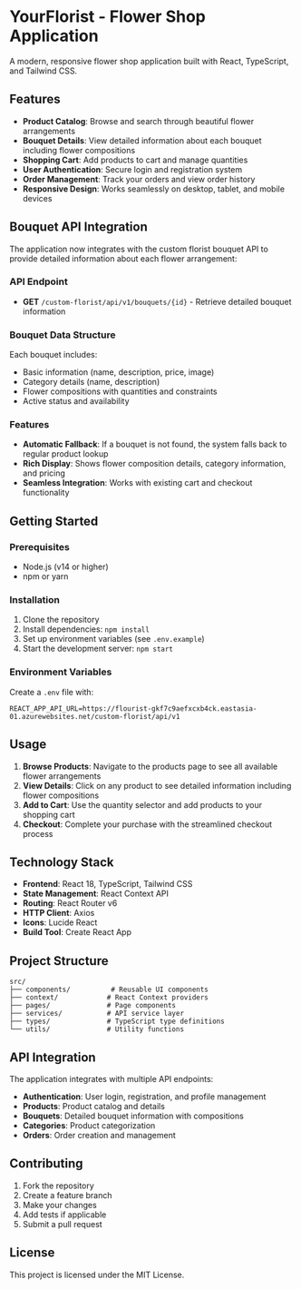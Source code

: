 # YourFlorist - Flower Shop Application

A modern, responsive flower shop application built with React, TypeScript, and Tailwind CSS.

## Features

- **Product Catalog**: Browse and search through beautiful flower arrangements
- **Bouquet Details**: View detailed information about each bouquet including flower compositions
- **Shopping Cart**: Add products to cart and manage quantities
- **User Authentication**: Secure login and registration system
- **Order Management**: Track your orders and view order history
- **Responsive Design**: Works seamlessly on desktop, tablet, and mobile devices

## Bouquet API Integration

The application now integrates with the custom florist bouquet API to provide detailed information about each flower arrangement:

### API Endpoint
- **GET** `/custom-florist/api/v1/bouquets/{id}` - Retrieve detailed bouquet information

### Bouquet Data Structure
Each bouquet includes:
- Basic information (name, description, price, image)
- Category details (name, description)
- Flower compositions with quantities and constraints
- Active status and availability

### Features
- **Automatic Fallback**: If a bouquet is not found, the system falls back to regular product lookup
- **Rich Display**: Shows flower composition details, category information, and pricing
- **Seamless Integration**: Works with existing cart and checkout functionality

## Getting Started

### Prerequisites
- Node.js (v14 or higher)
- npm or yarn

### Installation
1. Clone the repository
2. Install dependencies: `npm install`
3. Set up environment variables (see `.env.example`)
4. Start the development server: `npm start`

### Environment Variables
Create a `.env` file with:
```
REACT_APP_API_URL=https://flourist-gkf7c9aefxcxb4ck.eastasia-01.azurewebsites.net/custom-florist/api/v1
```

## Usage

1. **Browse Products**: Navigate to the products page to see all available flower arrangements
2. **View Details**: Click on any product to see detailed information including flower compositions
3. **Add to Cart**: Use the quantity selector and add products to your shopping cart
4. **Checkout**: Complete your purchase with the streamlined checkout process

## Technology Stack

- **Frontend**: React 18, TypeScript, Tailwind CSS
- **State Management**: React Context API
- **Routing**: React Router v6
- **HTTP Client**: Axios
- **Icons**: Lucide React
- **Build Tool**: Create React App

## Project Structure

```
src/
├── components/          # Reusable UI components
├── context/            # React Context providers
├── pages/              # Page components
├── services/           # API service layer
├── types/              # TypeScript type definitions
└── utils/              # Utility functions
```

## API Integration

The application integrates with multiple API endpoints:
- **Authentication**: User login, registration, and profile management
- **Products**: Product catalog and details
- **Bouquets**: Detailed bouquet information with compositions
- **Categories**: Product categorization
- **Orders**: Order creation and management

## Contributing

1. Fork the repository
2. Create a feature branch
3. Make your changes
4. Add tests if applicable
5. Submit a pull request

## License

This project is licensed under the MIT License.

